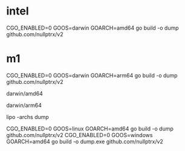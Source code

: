
# intel
CGO_ENABLED=0 GOOS=darwin GOARCH=amd64 go build -o dump github.com/nullptrx/v2

# m1
CGO_ENABLED=0 GOOS=darwin GOARCH=arm64 go build -o dump github.com/nullptrx/v2

darwin/amd64

darwin/arm64



lipo -archs dump


CGO_ENABLED=0 GOOS=linux GOARCH=amd64 go build -o dump github.com/nullptrx/v2
CGO_ENABLED=0 GOOS=windows GOARCH=amd64 go build -o dump.exe github.com/nullptrx/v2
